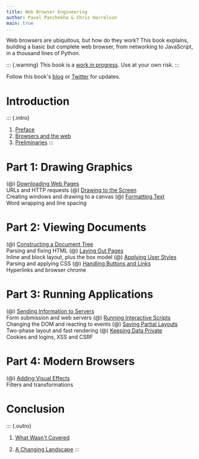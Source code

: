 ```yaml
---
title: Web Browser Engineering
author: Pavel Panchekha & Chris Harrelson
main: true
...
```


Web browsers are ubiquitous, but how do they work? This book explains,
building a basic but complete web browser, from networking to
JavaScript, in a thousand lines of Python.

::: {.warning}
This book is a [work in progress](todo.md). Use at your own risk.
:::

Follow this book's [blog](blog/) or
[Twitter](https://twitter.com/browserbook) for updates.

Introduction
============

::: {.intro}
1. [Preface](preface.md)
2. [Browsers and the web](browsersandweb.md)
3. [Preliminaries](preliminaries.md)
:::

Part 1: Drawing Graphics
========================

(@) [Downloading Web Pages](http.md)\
    URLs and HTTP requests
(@) [Drawing to the Screen](graphics.md)\
    Creating windows and drawing to a canvas
(@) [Formatting Text](text.md)\
    Word wrapping and line spacing

Part 2: Viewing Documents
=========================

(@) [Constructing a Document Tree](html.md)\
    Parsing and fixing HTML
(@) [Laying Out Pages](layout.md)\
    Inline and block layout, plus the box model
(@) [Applying User Styles](styles.md)\
    Parsing and applying CSS
(@) [Handling Buttons and Links](chrome.md)\
    Hyperlinks and browser chrome

Part 3: Running Applications
============================

(@) [Sending Information to Servers](forms.md)\
    Form submission and web servers
(@) [Running Interactive Scripts](scripts.md)\
    Changing the DOM and reacting to events
(@) [Saving Partial Layouts](reflow.md)\
    Two-phase layout and fast rendering
(@) [Keeping Data Private](security.md)\
    Cookies and logins, XSS and CSRF

Part 4: Modern Browsers
=======================

(@) [Adding Visual Effects](visual-effects.md)\
    Filters and transformations 

Conclusion
==========

::: {.outro}
1. [What Wasn't Covered](skipped.md)

2. [A Changing Landscape](change.md)
:::
